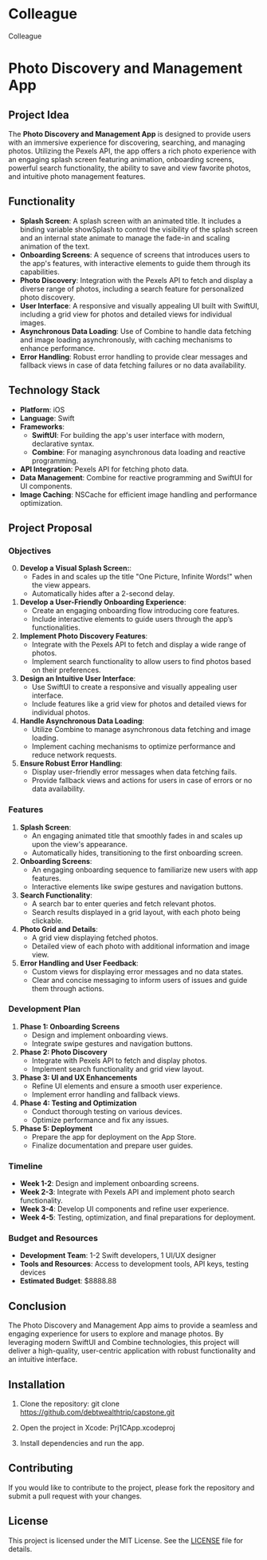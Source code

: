 # Colleague
Colleague
# Photo Discovery and Management App

## Project Idea
The **Photo Discovery and Management App** is designed to provide users with an immersive experience for discovering, searching, and managing photos. Utilizing the Pexels API, the app offers a rich photo experience with an engaging splash screen featuring animation, onboarding screens, powerful search functionality, the ability to save and view favorite photos, and intuitive photo management features.

## Functionality
- **Splash Screen**: A splash screen with an animated title. It includes a binding variable showSplash to control the visibility of the splash screen and an 
    internal state animate to manage the fade-in and scaling animation of the text.
- **Onboarding Screens**: A sequence of screens that introduces users to the app's features, with interactive elements to guide them through its capabilities.
- **Photo Discovery**: Integration with the Pexels API to fetch and display a diverse range of photos, including a search feature for personalized photo discovery.
- **User Interface**: A responsive and visually appealing UI built with SwiftUI, including a grid view for photos and detailed views for individual images.
- **Asynchronous Data Loading**: Use of Combine to handle data fetching and image loading asynchronously, with caching mechanisms to enhance performance.
- **Error Handling**: Robust error handling to provide clear messages and fallback views in case of data fetching failures or no data availability.

## Technology Stack
- **Platform**: iOS
- **Language**: Swift
- **Frameworks**:
  - **SwiftUI**: For building the app's user interface with modern, declarative syntax.
  - **Combine**: For managing asynchronous data loading and reactive programming.
- **API Integration**: Pexels API for fetching photo data.
- **Data Management**: Combine for reactive programming and SwiftUI for UI components.
- **Image Caching**: NSCache for efficient image handling and performance optimization.

## Project Proposal

### Objectives
0. **Develop a Visual Splash Screen:**:
   - Fades in and scales up the title "One Picture, Infinite Words!" when the view appears.
   - Automatically hides after a 2-second delay.
1. **Develop a User-Friendly Onboarding Experience**:
   - Create an engaging onboarding flow introducing core features.
   - Include interactive elements to guide users through the app’s functionalities.
2. **Implement Photo Discovery Features**:
   - Integrate with the Pexels API to fetch and display a wide range of photos.
   - Implement search functionality to allow users to find photos based on their preferences.
3. **Design an Intuitive User Interface**:
   - Use SwiftUI to create a responsive and visually appealing user interface.
   - Include features like a grid view for photos and detailed views for individual photos.
4. **Handle Asynchronous Data Loading**:
   - Utilize Combine to manage asynchronous data fetching and image loading.
   - Implement caching mechanisms to optimize performance and reduce network requests.
5. **Ensure Robust Error Handling**:
   - Display user-friendly error messages when data fetching fails.
   - Provide fallback views and actions for users in case of errors or no data availability.

### Features
1. **Splash Screen**:
   - An engaging animated title that smoothly fades in and scales up upon the view's appearance.
   - Automatically hides, transitioning to the first onboarding screen.
1. **Onboarding Screens**:
   - An engaging onboarding sequence to familiarize new users with app features.
   - Interactive elements like swipe gestures and navigation buttons.
2. **Search Functionality**:
   - A search bar to enter queries and fetch relevant photos.
   - Search results displayed in a grid layout, with each photo being clickable.
3. **Photo Grid and Details**:
   - A grid view displaying fetched photos.
   - Detailed view of each photo with additional information and image view.
4. **Error Handling and User Feedback**:
   - Custom views for displaying error messages and no data states.
   - Clear and concise messaging to inform users of issues and guide them through actions.

### Development Plan
1. **Phase 1: Onboarding Screens**
   - Design and implement onboarding views.
   - Integrate swipe gestures and navigation buttons.
2. **Phase 2: Photo Discovery**
   - Integrate with Pexels API to fetch and display photos.
   - Implement search functionality and grid view layout.
3. **Phase 3: UI and UX Enhancements**
   - Refine UI elements and ensure a smooth user experience.
   - Implement error handling and fallback views.
4. **Phase 4: Testing and Optimization**
   - Conduct thorough testing on various devices.
   - Optimize performance and fix any issues.
5. **Phase 5: Deployment**
   - Prepare the app for deployment on the App Store.
   - Finalize documentation and prepare user guides.

### Timeline
- **Week 1-2**: Design and implement onboarding screens.
- **Week 2-3**: Integrate with Pexels API and implement photo search functionality.
- **Week 3-4**: Develop UI components and refine user experience.
- **Week 4-5**: Testing, optimization, and final preparations for deployment.

### Budget and Resources
- **Development Team**: 1-2 Swift developers, 1 UI/UX designer
- **Tools and Resources**: Access to development tools, API keys, testing devices
- **Estimated Budget**: $8888.88

## Conclusion
The Photo Discovery and Management App aims to provide a seamless and engaging experience for users to explore and manage photos. By leveraging modern SwiftUI and Combine technologies, this project will deliver a high-quality, user-centric application with robust functionality and an intuitive interface.

## Installation

1. Clone the repository: git clone https://github.com/debtwealthtrip/capstone.git

2. Open the project in Xcode: Prj1CApp.xcodeproj
3. Install dependencies and run the app.

## Contributing
If you would like to contribute to the project, please fork the repository and submit a pull request with your changes.

## License
This project is licensed under the MIT License. See the [LICENSE](LICENSE) file for details.
